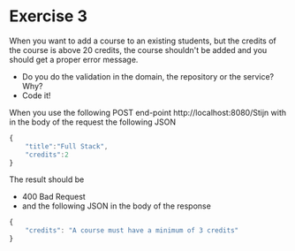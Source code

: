 # Exercise 3

When you want to add a course to an existing students, but the credits of the course is above 20 credits, the course shouldn't be added and you should get a proper error message.

- Do you do the validation in the domain, the repository or the service? Why?
- Code it!

When you use the following POST end-point http://localhost:8080/Stijn with in the body of the request the following JSON
```javascript
{
    "title":"Full Stack",
    "credits":2
}
```
The result should be
- 400 Bad Request
- and the following JSON in the body of the response
```javascript
{
    "credits": "A course must have a minimum of 3 credits"
}
```